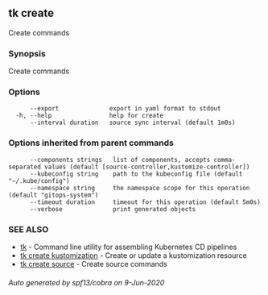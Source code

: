 ## tk create

Create commands

### Synopsis

Create commands

### Options

```
      --export              export in yaml format to stdout
  -h, --help                help for create
      --interval duration   source sync interval (default 1m0s)
```

### Options inherited from parent commands

```
      --components strings   list of components, accepts comma-separated values (default [source-controller,kustomize-controller])
      --kubeconfig string    path to the kubeconfig file (default "~/.kube/config")
      --namespace string     the namespace scope for this operation (default "gitops-system")
      --timeout duration     timeout for this operation (default 5m0s)
      --verbose              print generated objects
```

### SEE ALSO

* [tk](tk.md)	 - Command line utility for assembling Kubernetes CD pipelines
* [tk create kustomization](tk_create_kustomization.md)	 - Create or update a kustomization resource
* [tk create source](tk_create_source.md)	 - Create source commands

###### Auto generated by spf13/cobra on 9-Jun-2020

